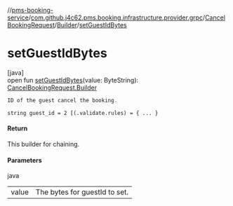 //[pms-booking-service](../../../../index.md)/[com.github.j4c62.pms.booking.infrastructure.provider.grpc](../../index.md)/[CancelBookingRequest](../index.md)/[Builder](index.md)/[setGuestIdBytes](set-guest-id-bytes.md)

# setGuestIdBytes

[java]\
open fun [setGuestIdBytes](set-guest-id-bytes.md)(value: ByteString): [CancelBookingRequest.Builder](index.md)

```kotlin
ID of the guest cancel the booking.

```
`string guest_id = 2 [(.validate.rules) = { ... }`

#### Return

This builder for chaining.

#### Parameters

java

| | |
|---|---|
| value | The bytes for guestId to set. |
